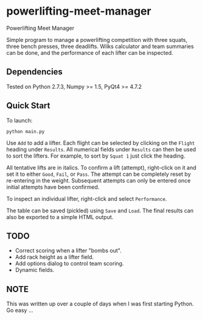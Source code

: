 powerlifting-meet-manager
=========================

Powerlifting Meet Manager

Simple program to manage a powerlifting competition with three squats, three bench presses, three deadlifts.
Wilks calculator and team summaries can be done, and the performance of each lifter can be inspected.

Dependencies
------------

Tested on Python 2.7.3, Numpy >= 1.5, PyQt4 >= 4.7.2

Quick Start
-----------

To launch:

    python main.py

Use `Add` to add a lifter.
Each flight can be selected by clicking on the `Flight` heading under `Results`.
All numerical fields under `Results` can then be used to sort the lifters.
For example, to sort by `Squat 1` just click the heading.

All tentative lifts are in italics.
To confirm a lift (attempt), right-click on it and set it to either `Good`, `Fail`, or `Pass`.
The attempt can be completely reset by re-entering in the weight.
Subsequent attempts can only be entered once initial attempts have been confirmed.

To inspect an individual lifter, right-click and select `Performance`.

The table can be saved (pickled) using `Save` and `Load`.
The final results can also be exported to a simple HTML output.

TODO
----

- Correct scoring when a lifter "bombs out".
- Add rack height as a lifter field.
- Add options dialog to control team scoring.
- Dynamic fields.

NOTE
----

This was written up over a couple of days when I was first starting Python. Go easy ...
